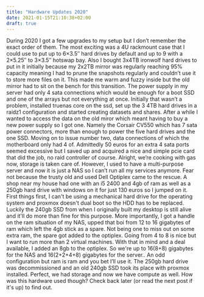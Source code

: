 ```yaml
---
title: "Hardware Updates 2020"
date: 2021-01-15T21:10:38+02:00
draft: true
---
```


During 2020 I got a few upgrades to my setup but I don’t remember the exact order of them.
The most exciting was a 4U rackmount case that I could use to put up to 6×3.5″ hard drives by default and up to 9 with a 2×5.25″ to 3×3.5″ hotswap bay.
Also I bought 3x4TB ironwolf hard drives to put in it initially because my 2x2TB mirror was regularly reaching 95% capacity meaning I had to prune the snapshots regularly and couldn’t use it to store more files on it.
This made me warm and fuzzy inside but the old mirror had to sit on the bench for this transition.
The power supply in my server had only 4 sata connections which would be enough for a boot SSD and one of the arrays but not everything at once.
Initially that wasn’t a problem, installed truenas core on the ssd, set up the 3 4TB hard drives in a raidz1 configuration and started creating datasets and shares.
After a while I wanted to access the data on the old miror which meant having to buy a new power supply so I got one.
Namely the Corsair CV550 which has 7 sata power connectors, more than enough to power the five hard drives and the one SSD.
Moving on to issue number two, data connections of which the motherboard only had 4 of.
Admittedly 50 euros for an extra 4 sata ports seemed excessive but I saved up and acquired a nice and simple pcie card that did the job, no raid controller of course.
Alright, we’re cooking with gas now, storage is taken care of.
However, I used to have a multi-purpose server and now it is just a NAS so I can’t run all my services anymore.
Fear not because the trusty old and used Dell Optiplex came to the rescue.
A shop near my house had one with an i5 2400 and 4gb of ram as well as a 250gb hard drive with windows on it for just 130 euros so I jumped on it.
First things first, I can't be using a mechanical hard drive for the operating system and proxmox doesn't dual boot so the HDD has to be replaced.
Luckily the 240gb SSD from when I originally built my desktop is still alive and it'll do more than fine for this purpose.
More importantly, I got a handle on the ram situation of my NAS, upped that boi from 12 to 16 gigabytes of ram which left the 4gb stick as a spare.
Not being one to miss out on some extra ram, the spare got added to the optiplex.
Going from 4 to 8 is nice but I want to run more than 2 virtual machines.
With that in mind and a deal available, I added an 8gb to the optiplex.
So we're up to 16(8+8) gigabytes for the NAS and 16(2+2+4+8) gigabytes for the server..
An odd configuration but ram is ram and you bet I’ll use it.
The 250gb hard drive was decommissioned and an old 240gb SSD took its place with proxmox installed.
Perfect, we had storage and now we have compute as well.
How was this hardware used though? Check back later (or read the next post if it's up) to find out.
